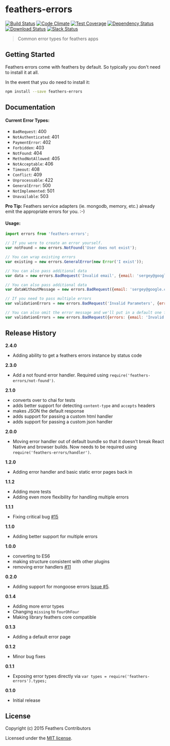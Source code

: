 # feathers-errors

[![Build Status](https://travis-ci.org/feathersjs/feathers-errors.png?branch=master)](https://travis-ci.org/feathersjs/feathers-errors)
[![Code Climate](https://codeclimate.com/github/feathersjs/feathers-errors.png)](https://codeclimate.com/github/feathersjs/feathers-errors)
[![Test Coverage](https://codeclimate.com/github/feathersjs/feathers-errors/badges/coverage.svg)](https://codeclimate.com/github/feathersjs/feathers-errors/coverage)
[![Dependency Status](https://img.shields.io/david/feathersjs/feathers-errors.svg?style=flat-square)](https://david-dm.org/feathersjs/feathers-errors)
[![Download Status](https://img.shields.io/npm/dm/feathers-errors.svg?style=flat-square)](https://www.npmjs.com/package/feathers-errors)
[![Slack Status](http://slack.feathersjs.com/badge.svg)](http://slack.feathersjs.com)

> Common error types for feathers apps

## Getting Started

Feathers errors come with feathers by default. So typically you don't need to install it at all.

In the event that you do need to install it:

```bash
npm install --save feathers-errors
```

## Documentation

#### Current Error Types:

* `BadRequest`: 400
* `NotAuthenticated`: 401
* `PaymentError`: 402
* `Forbidden`: 403
* `NotFound`: 404
* `MethodNotAllowed`: 405
* `NotAcceptable`: 406
* `Timeout`: 408
* `Conflict`: 409
* `Unprocessable`: 422
* `GeneralError`: 500
* `NotImplemented`: 501
* `Unavailable`: 503

**Pro Tip:** Feathers service adapters (ie. mongodb, memory, etc.) already emit the appropriate errors for you. :-)

#### Usage:

```js
import errors from 'feathers-errors';

// If you were to create an error yourself.
var notFound = new errors.NotFound('User does not exist');

// You can wrap existing errors
var existing = new errors.GeneralError(new Error('I exist'));

// You can also pass additional data
var data = new errors.BadRequest('Invalid email', {email: 'sergey@google.com'});

// You can also pass additional data
var dataWithoutMessage = new errors.BadRequest({email: 'sergey@google.com'});

// If you need to pass multiple errors
var validationErrors = new errors.BadRequest('Invalid Parameters', {errors: {email: 'Email already taken'} });

// You can also omit the error message and we'll put in a default one for you
var validationErrors = new errors.BadRequest({errors: {email: 'Invalid Email'} });
```

## Release History
__2.4.0__

- Adding ability to get a feathers errors instance by status code

__2.3.0__

- Add a not found error handler. Required using `require('feathers-errors/not-found')`.

__2.1.0__

- converts over to chai for tests
- adds better support for detecting `content-type` and `accepts` headers
- makes JSON the default response
- adds support for passing a custom html handler
- adds support for passing a custom json handler

__2.0.0__
- Moving error handler out of default bundle so that it doesn't break React Native and browser builds. Now needs to be required using `require('feathers-errors/handler')`.

__1.2.0__
- Adding error handler and basic static error pages back in

__1.1.2__
- Adding more tests
- Adding even more flexibility for handling multiple errors

__1.1.1__
- Fixing critical bug [#15](https://github.com/feathersjs/feathers-errors/issues/15)

__1.1.0__
- Adding better support for multiple errors

__1.0.0__
 - converting to ES6
 - making structure consistent with other plugins
 - removing error handlers [#11](https://github.com/feathersjs/feathers-errors/issues/11)

__0.2.0__

- Adding support for mongoose errors [Issue #5](https://github.com/feathersjs/feathers-errors/issues/5).

__0.1.4__

- Adding more error types
- Changing `missing` to `fourOhFour`
- Making library feathers core compatible

__0.1.3__

- Adding a default error page

__0.1.2__

- Minor bug fixes

__0.1.1__

- Exposing error types directly via `var types = require('feathers-errors').types;`

__0.1.0__

- Initial release

## License

Copyright (c) 2015 Feathers Contributors

Licensed under the [MIT license](LICENSE).
